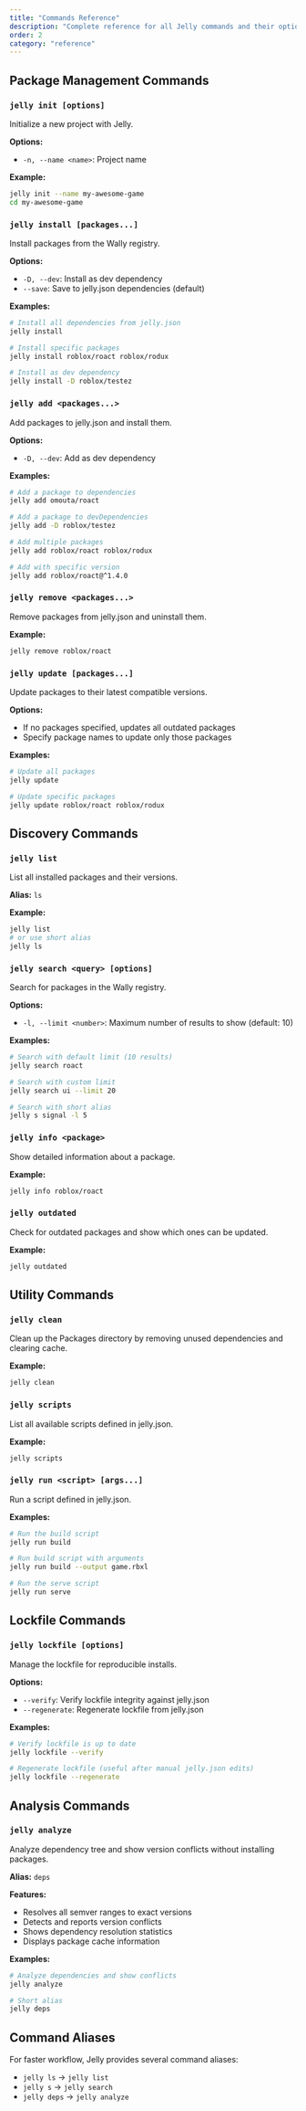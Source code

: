 ```yaml
---
title: "Commands Reference"
description: "Complete reference for all Jelly commands and their options"
order: 2
category: "reference"
---
```


## Package Management Commands

### `jelly init [options]`

Initialize a new project with Jelly.

**Options:**

- `-n, --name <name>`: Project name

**Example:**

```bash
jelly init --name my-awesome-game
cd my-awesome-game
```

### `jelly install [packages...]`

Install packages from the Wally registry.

**Options:**

- `-D, --dev`: Install as dev dependency
- `--save`: Save to jelly.json dependencies (default)

**Examples:**

```bash
# Install all dependencies from jelly.json
jelly install

# Install specific packages
jelly install roblox/roact roblox/rodux

# Install as dev dependency
jelly install -D roblox/testez
```

### `jelly add <packages...>`

Add packages to jelly.json and install them.

**Options:**

- `-D, --dev`: Add as dev dependency

**Examples:**

```bash
# Add a package to dependencies
jelly add omouta/roact

# Add a package to devDependencies
jelly add -D roblox/testez

# Add multiple packages
jelly add roblox/roact roblox/rodux

# Add with specific version
jelly add roblox/roact@^1.4.0
```

### `jelly remove <packages...>`

Remove packages from jelly.json and uninstall them.

**Example:**

```bash
jelly remove roblox/roact
```

### `jelly update [packages...]`

Update packages to their latest compatible versions.

**Options:**

- If no packages specified, updates all outdated packages
- Specify package names to update only those packages

**Examples:**

```bash
# Update all packages
jelly update

# Update specific packages
jelly update roblox/roact roblox/rodux
```

## Discovery Commands

### `jelly list`

List all installed packages and their versions.

**Alias:** `ls`

**Example:**

```bash
jelly list
# or use short alias
jelly ls
```

### `jelly search <query> [options]`

Search for packages in the Wally registry.

**Options:**

- `-l, --limit <number>`: Maximum number of results to show (default: 10)

**Examples:**

```bash
# Search with default limit (10 results)
jelly search roact

# Search with custom limit
jelly search ui --limit 20

# Search with short alias
jelly s signal -l 5
```

### `jelly info <package>`

Show detailed information about a package.

**Example:**

```bash
jelly info roblox/roact
```

### `jelly outdated`

Check for outdated packages and show which ones can be updated.

**Example:**

```bash
jelly outdated
```

## Utility Commands

### `jelly clean`

Clean up the Packages directory by removing unused dependencies and clearing cache.

**Example:**

```bash
jelly clean
```

### `jelly scripts`

List all available scripts defined in jelly.json.

**Example:**

```bash
jelly scripts
```

### `jelly run <script> [args...]`

Run a script defined in jelly.json.

**Examples:**

```bash
# Run the build script
jelly run build

# Run build script with arguments
jelly run build --output game.rbxl

# Run the serve script
jelly run serve
```

## Lockfile Commands

### `jelly lockfile [options]`

Manage the lockfile for reproducible installs.

**Options:**

- `--verify`: Verify lockfile integrity against jelly.json
- `--regenerate`: Regenerate lockfile from jelly.json

**Examples:**

```bash
# Verify lockfile is up to date
jelly lockfile --verify

# Regenerate lockfile (useful after manual jelly.json edits)
jelly lockfile --regenerate
```

## Analysis Commands

### `jelly analyze`

Analyze dependency tree and show version conflicts without installing packages.

**Alias:** `deps`

**Features:**

- Resolves all semver ranges to exact versions
- Detects and reports version conflicts  
- Shows dependency resolution statistics
- Displays package cache information

**Examples:**

```bash
# Analyze dependencies and show conflicts
jelly analyze

# Short alias
jelly deps
```

## Command Aliases

For faster workflow, Jelly provides several command aliases:

- `jelly ls` → `jelly list`
- `jelly s` → `jelly search`
- `jelly deps` → `jelly analyze`
